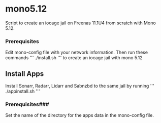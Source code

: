 # mono5.12

Script to create an iocage jail on Freenas 11.1U4 from scratch with Mono 5.12.  
### Prerequisites
Edit mono-config file with your network information.  Then run these commands
'''
./install.sh
'''
to create an iocage jail with mono 5.12

## Install Apps
Install Sonarr, Radarr, Lidarr and Sabnzbd to the same jail by running
'''
./appinstall.sh
'''
### Prerequisites###
Set the name of the directory for the apps data in the mono-config file.
